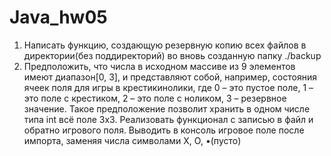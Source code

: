 # Java_hw05
1. Написать функцию, создающую резервную копию всех файлов в директории(без поддиректорий) во вновь созданную папку ./backup
2. Предположить, что числа в исходном массиве из 9 элементов имеют диапазон[0, 3], и представляют собой,
например, состояния ячеек поля для игры в крестикинолики, где 0 – это пустое поле, 1 – это поле с крестиком, 2 – это поле с ноликом, 3 – резервное значение.
Такое предположение позволит хранить в одном числе типа int всё поле 3х3.
Реализовать функционал с записью в файл и обратно игрового поля. Выводить в консоль игровое поле после импорта, заменяя числа символами X, O, •(пусто)

